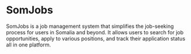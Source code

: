 # SomJobs
SomJobs is a job management system that simplifies the job-seeking process for users in Somalia and beyond. It allows users to search for job opportunities, apply to various positions, and track their application status all in one platform.
